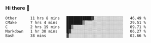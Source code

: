 ### Hi there 👋

<!--
**WShiBin/WShiBin** is a ✨ _special_ ✨ repository because its `README.md` (this file) appears on your GitHub profile.

Here are some ideas to get you started:

- 🔭 I’m currently working on ...
- 🌱 I’m currently learning ...
- 👯 I’m looking to collaborate on ...
- 🤔 I’m looking for help with ...
- 💬 Ask me about ...
- 📫 How to reach me: ...
- 😄 Pronouns: ...
- ⚡ Fun fact: ...
-->

<!--START_SECTION:waka-->
```text
Other      11 hrs 8 mins   ███████████▓░░░░░░░░░░░░░   46.49 % 
CMake      7 hrs 4 mins    ███████▒░░░░░░░░░░░░░░░░░   29.51 % 
C          2 hrs 19 mins   ██▒░░░░░░░░░░░░░░░░░░░░░░   09.71 % 
Markdown   1 hr 30 mins    █▓░░░░░░░░░░░░░░░░░░░░░░░   06.27 % 
Bash       38 mins         ▓░░░░░░░░░░░░░░░░░░░░░░░░   02.66 % 
```
<!--END_SECTION:waka-->

